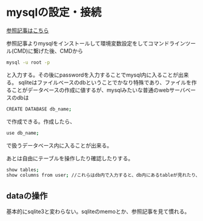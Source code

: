 # mysqlの設定・接続
[参照記事はこちら](https://www.dbonline.jp/mysql/)

参照記事よりmysqlをインストールして環境変数設定をしてコマンドラインツール(CMD)に繋げた後、CMDから
```bash
mysql -u root -p
```
と入力する。その後にpasswordを入力することでmysql内に入ることが出来る。
sqliteはファイルベースのdbということでかなり特殊であり、ファイルを作ることがデータベースの作成に値するが、mysqlみたいな普通のwebサーバベースのdbは
```bash
CREATE DATABASE db_name;
```
で作成できる。作成したら、
```bash
use db_name;
```
で扱うデータベース内に入ることが出来る。

あとは自由にテーブルを操作したり確認したりする。

```bash
show tables;
show columns from user; //これらはdb内で入力すると、db内にあるtableが見れたり、あるテーブルのカラムの情報を見れたりする。
```

## dataの操作
基本的にsqlite3と変わらない。sqliteのmemoとか、参照記事を見て慣れる。



